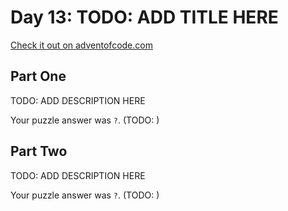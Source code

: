 # Day 13: TODO: ADD TITLE HERE

[Check it out on adventofcode.com](https://adventofcode.com/2023/day/13)

## Part One

TODO: ADD DESCRIPTION HERE

Your puzzle answer was `?`. (TODO: )

## Part Two

TODO: ADD DESCRIPTION HERE

Your puzzle answer was `?`. (TODO: )